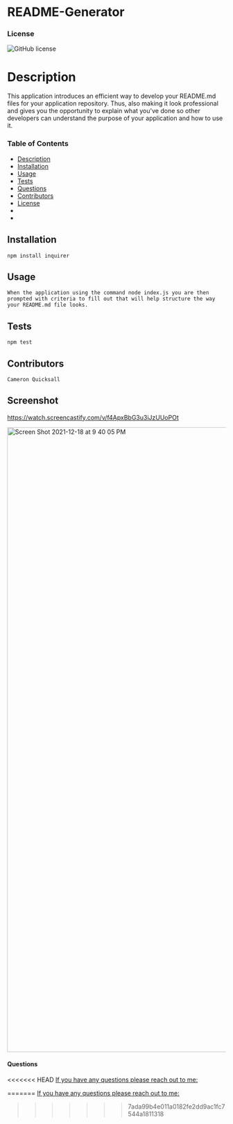 # README-Generator

### License
![GitHub license](https://img.shields.io/badge/License-MIT-blue)
    
# Description
This application introduces an efficient way to develop your README.md files for your application repository. Thus, also making it look professional and gives you the opportunity to explain what you've done so other developers can understand the purpose of your application and how to use it.

### Table of Contents
* [Description](#description)
* [Installation](#installation)
* [Usage](#usage)
* [Tests](#tests)
* [Questions](#questions)
* [Contributors](#contributors)
* [License](#license)
* 
* 
## Installation
    npm install inquirer

## Usage
    When the application using the command node index.js you are then prompted with criteria to fill out that will help structure the way your README.md file looks.

## Tests
    npm test

## Contributors
    Cameron Quicksall
    
## Screenshot
   https://watch.screencastify.com/v/f4ApxBbG3u3iJzUUoPOt
   
<img width="1440" alt="Screen Shot 2021-12-18 at 9 40 05 PM" src="https://user-images.githubusercontent.com/91788324/146663332-0fcf128e-cbf9-4c38-a7e0-e8d85ff9f5b6.png">

#### Questions
<<<<<<< HEAD
<a href="mailto:cameronquicksall70@gmail.com">If you have any questions please reach out to me:</a>
    
=======
<a href="mailto:cameron.quicksall70@gmail.com">If you have any questions please reach out to me:</a>
    
>>>>>>> 7ada99b4e011a0182fe2dd9ac1fc7544a1811318

